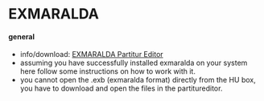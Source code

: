 # EXMARALDA
#### general
- info/download: [EXMARALDA Partitur Editor][1]
- assuming you have successfully installed exmaralda on your system here follow some instructions on how to work with it.
- you cannot open the .exb (exmaralda format) directly from the HU box, you have to download and open the files in the partitureditor.  

[1]:	https://exmaralda.org/de/partitur-editor-de/